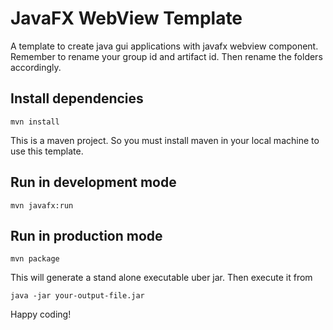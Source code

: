 # JavaFX WebView Template
A template to create java gui applications with javafx webview component. Remember to rename your group id and artifact id. Then rename the folders accordingly.

[//]: # (## Clone this repo)

[//]: # (`git clone https://github.com/methmal66/javafx-webview-template`)

## Install dependencies
`mvn install`

This is a maven project. So you must install maven in your local machine to use this template.

## Run in development mode
`mvn javafx:run`

## Run in production mode
`mvn package`

This will generate a stand alone executable uber jar. Then execute it from

`java -jar your-output-file.jar`

Happy coding!